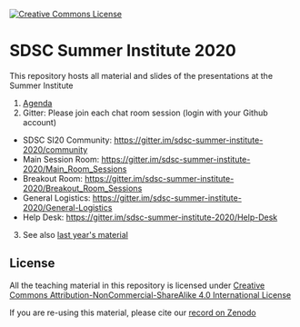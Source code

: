 <a rel="license" href="http://creativecommons.org/licenses/by-nc-sa/4.0/"><img alt="Creative Commons License" style="border-width:0" src="https://i.creativecommons.org/l/by-nc-sa/4.0/80x15.png" /></a>


# SDSC Summer Institute 2020

This repository hosts all material and slides of the presentations at the Summer Institute

1. [Agenda](https://si20.sdsc.edu/agenda/)
2. Gitter:  Please join each chat room session (login with your Github account)
  * SDSC SI20 Community: <https://gitter.im/sdsc-summer-institute-2020/community> 
  * Main Session Room: <https://gitter.im/sdsc-summer-institute-2020/Main_Room_Sessions> 
  * Breakout Room: <https://gitter.im/sdsc-summer-institute-2020/Breakout_Room_Sessions>
  * General Logistics: <https://gitter.im/sdsc-summer-institute-2020/General-Logistics>
  * Help Desk: <https://gitter.im/sdsc-summer-institute-2020/Help-Desk>
3. See also [last year's material](https://github.com/sdsc/sdsc-summer-institute-2019)

## License

All the teaching material in this repository is licensed under [Creative Commons Attribution-NonCommercial-ShareAlike 4.0 International License](https://creativecommons.org/licenses/by-nc-sa/4.0/)

If you are re-using this material, please cite our [record on Zenodo](TODO)
